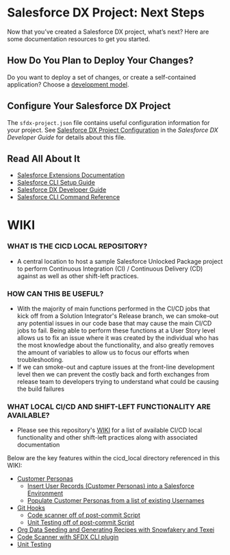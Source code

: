 # Salesforce DX Project: Next Steps

Now that you’ve created a Salesforce DX project, what’s next? Here are some documentation resources to get you started.

## How Do You Plan to Deploy Your Changes?

Do you want to deploy a set of changes, or create a self-contained application? Choose a [development model](https://developer.salesforce.com/tools/vscode/en/user-guide/development-models).

## Configure Your Salesforce DX Project

The `sfdx-project.json` file contains useful configuration information for your project. See [Salesforce DX Project Configuration](https://developer.salesforce.com/docs/atlas.en-us.sfdx_dev.meta/sfdx_dev/sfdx_dev_ws_config.htm) in the _Salesforce DX Developer Guide_ for details about this file.

## Read All About It

- [Salesforce Extensions Documentation](https://developer.salesforce.com/tools/vscode/)
- [Salesforce CLI Setup Guide](https://developer.salesforce.com/docs/atlas.en-us.sfdx_setup.meta/sfdx_setup/sfdx_setup_intro.htm)
- [Salesforce DX Developer Guide](https://developer.salesforce.com/docs/atlas.en-us.sfdx_dev.meta/sfdx_dev/sfdx_dev_intro.htm)
- [Salesforce CLI Command Reference](https://developer.salesforce.com/docs/atlas.en-us.sfdx_cli_reference.meta/sfdx_cli_reference/cli_reference.htm)

# WIKI

### WHAT IS THE CICD LOCAL REPOSITORY?
  * A central location to host a sample Salesforce Unlocked Package project to perform Continuous Integration (CI) / Continuous Delivery (CD) against as well as other shift-left practices. 
  
### HOW CAN THIS BE USEFUL?
  * With the majority of main functions performed in the CI/CD jobs that kick off from a Solution Integrator's Release branch, we can smoke-out any potential issues in our code base that may cause the main CI/CD jobs to fail. Being able to perform these functions at a User Story level allows us to fix an issue where it was created by the individual who has the most knowledge about the functionality, and also greatly removes the amount of variables to allow us to focus our efforts when troubleshooting.
  * If we can smoke-out and capture issues at the front-line development level then we can prevent the costly back and forth exchanges from release team to developers trying to understand what could be causing the build failures

### WHAT LOCAL CI/CD AND SHIFT-LEFT FUNCTIONALITY ARE AVAILABLE?
  * Please see this repository's [WIKI](https://github.com/jdschleicher/salesforce-shift-left/wiki) for a list of available CI/CD local functionality and other shift-left practices along with associated documentation

  Below are the key features within the cicd_local directory referenced in this WIKI:

  * [Customer Personas](https://github.com/jdschleicher/salesforce-shift-left/wiki/Customer-Personas)
     * [Insert User Records (Customer Personas) into a Salesforce Environment](https://github.com/jdschleicher/salesforce-shift-left/wiki/CUSTOMER-PERSONA-SCRIPTS-IN-ACTION-GIFs#insert_user_records_from_personas)
     * [Populate Customer Personas from a list of existing Usernames](https://github.com/jdschleicher/salesforce-shift-left/wiki/CUSTOMER-PERSONA-SCRIPTS-IN-ACTION-GIFs#populate_user_persona_from_populate_user_detail)
  * [Git Hooks](https://github.com/jdschleicher/salesforce-shift-left/wiki/Git-Hooks) 
    * [Code scanner off of post-commit Script](https://github.com/jdschleicher/salesforce-shift-left/wiki/GIT-HOOKS-SCRIPT-LOGIC-PERFORMED#post-commit-codescanner-script)
    * [Unit Testing off of post-commit Script](https://github.com/jdschleicher/salesforce-shift-left/wiki/GIT-HOOKS-SCRIPT-LOGIC-PERFORMED#post-commit-unit-testing-script)
  * [Org Data Seeding and Generating Recipes with Snowfakery and Texei](https://github.com/jdschleicher/salesforce-shift-left/wiki/Org-Data-Seeding-and-Generating-Recipes-with-Snowfakery-and-Texei)
  * [Code Scanner with SFDX CLI plugin](https://github.com/jdschleicher/salesforce-shift-left/wiki/Code-scanner-with-SFDX-CLI-plugin)
  * [Unit Testing](https://github.com/jdschleicher/salesforce-shift-left/wiki/UNIT-TESTING) 
